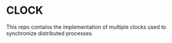 # CLOCK
This repo contains the implementation of multiple clocks used to synchronize distributed processes.
